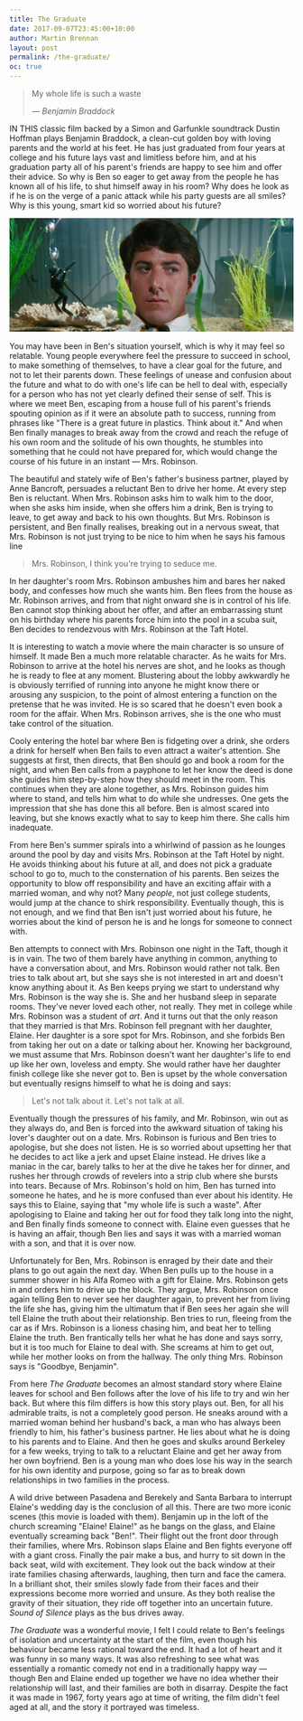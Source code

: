 ```yaml
---
title: The Graduate
date: 2017-09-07T23:45:00+10:00
author: Martin Brennan
layout: post
permalink: /the-graduate/
oc: true
---
```


<blockquote class="hero"><p>My whole life is such a waste</p><cite>— Benjamin Braddock</cite></blockquote>

<span class="first-letter">I</span>N THIS classic film backed by a Simon and Garfunkle soundtrack Dustin Hoffman plays Benjamin Braddock, a clean-cut golden boy with loving parents and the world at his feet. He has just graduated from four years at college and his future lays vast and limitless before him, and at his graduation party all of his parent's friends are happy to see him and offer their advice. So why is Ben so eager to get away from the people he has known all of his life, to shut himself away in his room? Why does he look as if he is on the verge of a panic attack while his party guests are all smiles? Why is this young, smart kid so worried about his future?

<!--more-->

![the graduate](/images/thegraduate.png)

You may have been in Ben's situation yourself, which is why it may feel so relatable. Young people everywhere feel the pressure to succeed in school, to make something of themselves, to have a clear goal for the future, and not to let their parents down. These feelings of unease and confusion about the future and what to do with one's life can be hell to deal with, especially for a person who has not yet clearly defined their sense of self. This is where we meet Ben, escaping from a house full of his parent's friends spouting opinion as if it were an absolute path to success, running from phrases like "There is a great future in plastics. Think about it." And when Ben finally manages to break away from the crowd and reach the refuge of his own room and the solitude of his own thoughts, he stumbles into something that he could not have prepared for, which would change the course of his future in an instant — Mrs. Robinson.

The beautiful and stately wife of Ben's father's business partner, played by Anne Bancroft, persuades a reluctant Ben to drive her home. At every step Ben is reluctant. When Mrs. Robinson asks him to walk him to the door, when she asks him inside, when she offers him a drink, Ben is trying to leave, to get away and back to his own thoughts. But Mrs. Robinson is persistent, and Ben finally realises, breaking out in a nervous sweat, that Mrs. Robinson is not just trying to be nice to him when he says his famous line

> Mrs. Robinson, I think you're trying to seduce me.

In her daughter's room Mrs. Robinson ambushes him and bares her naked body, and confesses how much she wants him. Ben flees from the house as Mr. Robinson arrives, and from that night onward she is in control of his life. Ben cannot stop thinking about her offer, and after an embarrassing stunt on his birthday where his parents force him into the pool in a scuba suit, Ben decides to rendezvous with Mrs. Robinson at the Taft Hotel.

It is interesting to watch a movie where the main character is so unsure of himself. It made Ben a much more relatable character. As he waits for Mrs. Robinson to arrive at the hotel his nerves are shot, and he looks as though he is ready to flee at any moment. Blustering about the lobby awkwardly he is obviously terrified of running into anyone he might know there or arousing any suspicion, to the point of almost entering a function on the pretense that he was invited. He is so scared that he doesn't even book a room for the affair. When Mrs. Robinson arrives, she is the one who must take control of the situation.

Cooly entering the hotel bar where Ben is fidgeting over a drink, she orders a drink for herself when Ben fails to even attract a waiter's attention. She suggests at first, then directs, that Ben should go and book a room for the night, and when Ben calls from a payphone to let her know the deed is done she guides him step-by-step how they should meet in the room. This continues when they are alone together, as Mrs. Robinson guides him where to stand, and tells him what to do while she undresses. One gets the impression that she has done this all before. Ben is almost scared into leaving, but she knows exactly what to say to keep him there. She calls him inadequate.

From here Ben's summer spirals into a whirlwind of passion as he lounges around the pool by day and visits Mrs. Robinson at the Taft Hotel by night. He avoids thinking about his future at all, and does not pick a graduate school to go to, much to the consternation of his parents. Ben seizes the opportunity to blow off responsibility and have an exciting affair with a married woman, and why not? Many _people_, not just college students, would jump at the chance to shirk responsibility. Eventually though, this is not enough, and we find that Ben isn't just worried about his future, he worries about the kind of person he is and he longs for someone to connect with.

Ben attempts to connect with Mrs. Robinson one night in the Taft, though it is in vain. The two of them barely have anything in common, anything to have a conversation about, and Mrs. Robinson would rather not talk. Ben tries to talk about art, but she says she is not interested in art and doesn't know anything about it. As Ben keeps prying we start to understand why Mrs. Robinson is the way she is. She and her husband sleep in separate rooms. They've never loved each other, not really. They met in college while Mrs. Robinson was a student of _art_. And it turns out that the only reason that they married is that Mrs. Robinson fell pregnant with her daughter, Elaine. Her daughter is a sore spot for Mrs. Robinson, and she forbids Ben from taking her out on a date or talking about her. Knowing her background, we must assume that Mrs. Robinson doesn't want her daughter's life to end up like her own, loveless and empty. She would rather have her daughter finish college like she never got to. Ben is upset by the whole conversation but eventually resigns himself to what he is doing and says:

> Let's not talk about it. Let's not talk at all.

Eventually though the pressures of his family, and Mr. Robinson, win out as they always do, and Ben is forced into the awkward situation of taking his lover's daughter out on a date. Mrs. Robinson is furious and Ben tries to apologise, but she does not listen. He is so worried about upsetting her that he decides to act like a jerk and upset Elaine instead. He drives like a maniac in the car, barely talks to her at the dive he takes her for dinner, and rushes her through crowds of revelers into a strip club where she bursts into tears. Because of Mrs. Robinson's hold on him, Ben has turned into someone he hates, and he is more confused than ever about his identity. He says this to Elaine, saying that "my whole life is such a waste". After apologising to Elaine and taking her out for food they talk long into the night, and Ben finally finds someone to connect with. Elaine even guesses that he is having an affair, though Ben lies and says it was with a married woman with a son, and that it is over now.

Unfortunately for Ben, Mrs. Robinson is enraged by their date and their plans to go out again the next day. When Ben pulls up to the house in a summer shower in his Alfa Romeo with a gift for Elaine. Mrs. Robinson gets in and orders him to drive up the block. They argue, Mrs. Robinson once again telling Ben to never see her daughter again, to prevent her from living the life she has, giving him the ultimatum that if Ben sees her again she will tell Elaine the truth about their relationship. Ben tries to run, fleeing from the car as if Mrs. Robinson is a lioness chasing him, and beat her to telling Elaine the truth. Ben frantically tells her what he has done and says sorry, but it is too much for Elaine to deal with. She screams at him to get out, while her mother looks on from the hallway. The only thing Mrs. Robinson says is "Goodbye, Benjamin".

From here _The Graduate_ becomes an almost standard story where Elaine leaves for school and Ben follows after the love of his life to try and win her back. But where this film differs is how this story plays out. Ben, for all his admirable traits, is not a completely good person. He sneaks around with a married woman behind her husband's back, a man who has always been friendly to him, his father's business partner. He lies about what he is doing to his parents and to Elaine. And then he goes and skulks around Berkeley for a few weeks, trying to talk to a reluctant Elaine and get her away from her own boyfriend. Ben is a young man who does lose his way in the search for his own identity and purpose, going so far as to break down relationships in two families in the process.

A wild drive between Pasadena and Berekely and Santa Barbara to interrupt Elaine's wedding day is the conclusion of all this. There are two more iconic scenes (this movie is loaded with them). Benjamin up in the loft of the church screaming "Elaine! Elaine!" as he bangs on the glass, and Elaine eventually screaming back "Ben!". Their flight out the front door through their families, where Mrs. Robinson slaps Elaine and Ben fights everyone off with a giant cross. Finally the pair make a bus, and hurry to sit down in the back seat, wild with excitement. They look out the back window at their irate families chasing afterwards, laughing, then turn and face the camera. In a brilliant shot, their smiles slowly fade from their faces and their expressions become more worried and unsure. As they both realise the gravity of their situation, they ride off together into an uncertain future. _Sound of Silence_ plays as the bus drives away.

_The Graduate_ was a wonderful movie, I felt I could relate to Ben's feelings of isolation and uncertainty at the start of the film, even though his behaviour became less rational toward the end. It had a lot of heart and it was funny in so many ways. It was also refreshing to see what was essentially a romantic comedy not end in a traditionally happy way — though Ben and Elaine ended up together we have no idea whether their relationship will last, and their families are both in disarray. Despite the fact it was made in 1967, forty years ago at time of writing, the film didn't feel aged at all, and the story it portrayed was timeless.
